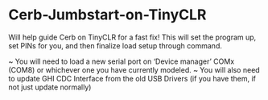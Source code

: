 # Cerb-Jumbstart-on-TinyCLR
Will help guide Cerb on TinyCLR for a fast fix!
This will set the program up, set PINs for you, and then finalize load setup through command.

~ You will need to load a new serial port on ‘Device manager’ COMx (COM8) or whichever one you have currently modeled.
~ You will also need to update GHI CDC Interface from the old USB Drivers (if you have them, if not just update normally)
